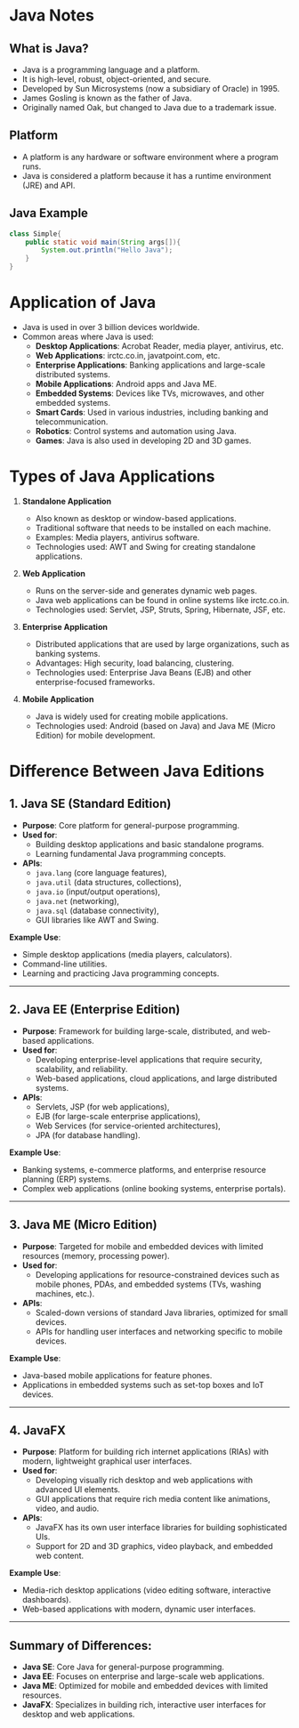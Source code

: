 # Java Notes

## What is Java?
- Java is a programming language and a platform.
- It is high-level, robust, object-oriented, and secure.
- Developed by Sun Microsystems (now a subsidiary of Oracle) in 1995.
- James Gosling is known as the father of Java.
- Originally named Oak, but changed to Java due to a trademark issue.

## Platform
- A platform is any hardware or software environment where a program runs.
- Java is considered a platform because it has a runtime environment (JRE) and API.

## Java Example
```java
class Simple{  
    public static void main(String args[]){  
        System.out.println("Hello Java");  
    }  
}
```
# Application of Java

- Java is used in over 3 billion devices worldwide.
- Common areas where Java is used:
  - **Desktop Applications**: Acrobat Reader, media player, antivirus, etc.
  - **Web Applications**: irctc.co.in, javatpoint.com, etc.
  - **Enterprise Applications**: Banking applications and large-scale distributed systems.
  - **Mobile Applications**: Android apps and Java ME.
  - **Embedded Systems**: Devices like TVs, microwaves, and other embedded systems.
  - **Smart Cards**: Used in various industries, including banking and telecommunication.
  - **Robotics**: Control systems and automation using Java.
  - **Games**: Java is also used in developing 2D and 3D games.

# Types of Java Applications

1. **Standalone Application**
   - Also known as desktop or window-based applications.
   - Traditional software that needs to be installed on each machine.
   - Examples: Media players, antivirus software.
   - Technologies used: AWT and Swing for creating standalone applications.

2. **Web Application**
   - Runs on the server-side and generates dynamic web pages.
   - Java web applications can be found in online systems like irctc.co.in.
   - Technologies used: Servlet, JSP, Struts, Spring, Hibernate, JSF, etc.

3. **Enterprise Application**
   - Distributed applications that are used by large organizations, such as banking systems.
   - Advantages: High security, load balancing, clustering.
   - Technologies used: Enterprise Java Beans (EJB) and other enterprise-focused frameworks.

4. **Mobile Application**
   - Java is widely used for creating mobile applications.
   - Technologies used: Android (based on Java) and Java ME (Micro Edition) for mobile development.

# Difference Between Java Editions

## 1. Java SE (Standard Edition)
- **Purpose**: Core platform for general-purpose programming.
- **Used for**:
  - Building desktop applications and basic standalone programs.
  - Learning fundamental Java programming concepts.
- **APIs**: 
  - `java.lang` (core language features),
  - `java.util` (data structures, collections),
  - `java.io` (input/output operations),
  - `java.net` (networking),
  - `java.sql` (database connectivity),
  - GUI libraries like AWT and Swing.
  
**Example Use**:
- Simple desktop applications (media players, calculators).
- Command-line utilities.
- Learning and practicing Java programming concepts.

---

## 2. Java EE (Enterprise Edition)
- **Purpose**: Framework for building large-scale, distributed, and web-based applications.
- **Used for**:
  - Developing enterprise-level applications that require security, scalability, and reliability.
  - Web-based applications, cloud applications, and large distributed systems.
- **APIs**:
  - Servlets, JSP (for web applications),
  - EJB (for large-scale enterprise applications),
  - Web Services (for service-oriented architectures),
  - JPA (for database handling).
  
**Example Use**:
- Banking systems, e-commerce platforms, and enterprise resource planning (ERP) systems.
- Complex web applications (online booking systems, enterprise portals).

---

## 3. Java ME (Micro Edition)
- **Purpose**: Targeted for mobile and embedded devices with limited resources (memory, processing power).
- **Used for**:
  - Developing applications for resource-constrained devices such as mobile phones, PDAs, and embedded systems (TVs, washing machines, etc.).
- **APIs**:
  - Scaled-down versions of standard Java libraries, optimized for small devices.
  - APIs for handling user interfaces and networking specific to mobile devices.

**Example Use**:
- Java-based mobile applications for feature phones.
- Applications in embedded systems such as set-top boxes and IoT devices.

---

## 4. JavaFX
- **Purpose**: Platform for building rich internet applications (RIAs) with modern, lightweight graphical user interfaces.
- **Used for**:
  - Developing visually rich desktop and web applications with advanced UI elements.
  - GUI applications that require rich media content like animations, video, and audio.
- **APIs**:
  - JavaFX has its own user interface libraries for building sophisticated UIs.
  - Support for 2D and 3D graphics, video playback, and embedded web content.

**Example Use**:
- Media-rich desktop applications (video editing software, interactive dashboards).
- Web-based applications with modern, dynamic user interfaces.

---

## Summary of Differences:
- **Java SE**: Core Java for general-purpose programming.
- **Java EE**: Focuses on enterprise and large-scale web applications.
- **Java ME**: Optimized for mobile and embedded devices with limited resources.
- **JavaFX**: Specializes in building rich, interactive user interfaces for desktop and web applications.
